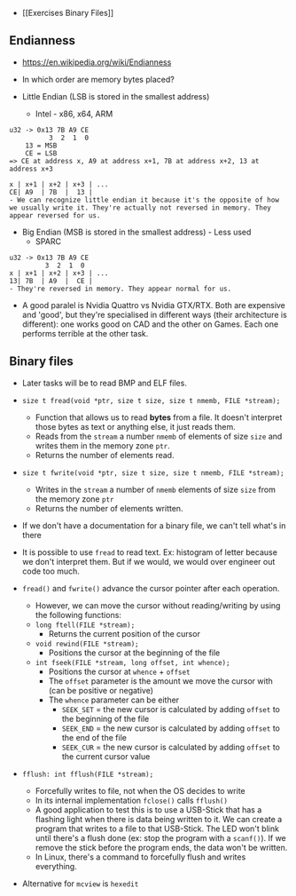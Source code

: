 - [[Exercises Binary Files]]
## Endianness
- https://en.wikipedia.org/wiki/Endianness

- In which order are memory bytes placed?
- Little Endian (LSB is stored in the smallest address)
	- Intel - x86, x64, ARM
```
u32 -> 0x13 7B A9 CE
		  3  2  1  0
	13 = MSB
	CE = LSB
=> CE at address x, A9 at address x+1, 7B at address x+2, 13 at address x+3

x | x+1 | x+2 | x+3 | ...
CE| A9  | 7B  |  13 |
- We can recognize little endian it because it's the opposite of how we usually write it. They're actually not reversed in memory. They appear reversed for us.
```

- Big Endian (MSB is stored in the smallest address) - Less used
	- SPARC
```
u32 -> 0x13 7B A9 CE
		 3  2  1  0
x | x+1 | x+2 | x+3 | ...
13| 7B  | A9  |  CE |
- They're reversed in memory. They appear normal for us.
```

- A good paralel is Nvidia Quattro vs Nvidia GTX/RTX. Both are expensive and 'good', but they're specialised in different ways (their architecture is different): one works good on CAD and the other on Games. Each one performs terrible at the other task.

## Binary files

- Later tasks will be to read BMP and ELF files.
- ``size t fread(void *ptr, size t size, size t nmemb, FILE *stream);``
	- Function that allows us to read **bytes** from a file. It doesn't interpret those bytes as text or anything else, it just reads them.
	- Reads from the ``stream`` a number ``nmemb`` of elements of size ``size`` and writes them in the memory zone ``ptr``.
	- Returns the number of elements read.
- ``size t fwrite(void *ptr, size t size, size t nmemb, FILE *stream);``
	- Writes in the ``stream`` a number of ``nmemb`` elements of size ``size`` from the memory zone ``ptr``
	- Returns the number of elements written.
- If we don't have a documentation for a binary file, we can't tell what's in there
- It is possible to use ``fread`` to read text. Ex: histogram of letter because we don't interpret them. But if we would, we would over engineer out code too much. 
- ``fread()`` and ``fwrite()`` advance the cursor pointer after each operation.
	- However, we can move the cursor without reading/writing by using the following functions:
	- ``long ftell(FILE *stream);``
		- Returns the current position of the cursor
	- ``void rewind(FILE *stream);``
		- Positions the cursor at the beginning of the file
	- ``int fseek(FILE *stream, long offset, int whence);``
		- Positions the cursor at ``whence`` + ``offset``
		- The ``offset`` parameter is the amount we move the cursor with (can be positive or negative)
		- The ``whence`` parameter can be either
			- ``SEEK_SET`` = the new cursor is calculated by adding ``offset`` to the beginning of the file
			- ``SEEK_END`` = the new cursor is calculated by adding ``offset`` to the end of the file
			- ``SEEK_CUR`` = the new cursor is calculated by adding ``offset`` to the current cursor value
- ``fflush: int fflush(FILE *stream);``
	- Forcefully writes to file, not when the OS decides to write
	- In its internal implementation ``fclose()`` calls ``fflush()``
	- A good application to test this is to use a USB-Stick that has a flashing light when there is data being written to it. We can create a program that writes to a file to that USB-Stick. The LED won't blink until there's a flush done (ex: stop the program with a ``scanf()``). If we remove the stick before the program ends, the data won't be written.
	- In Linux, there's a command to forcefully flush and writes everything.
	
- Alternative for ``mcview`` is ``hexedit``
